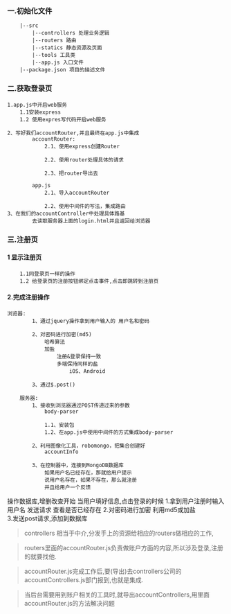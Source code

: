 ### 一.初始化文件
```
    |--src
		|--controllers 处理业务逻辑
		|--routers 路由
		|--statics 静态资源及页面
		|--tools 工具类
		|--app.js 入口文件
    |--package.json 项目的描述文件
```
### 二.获取登录页

```
1.app.js中开启web服务
    1.1安装express
    1.2 使用expres写代码开启web服务

2、写好我们accountRouter,并且最终在app.js中集成
		accountRouter:
			2.1、使用express创建Router
			
			2.2、使用router处理具体的请求
			
			2.3、把router导出去
			
	    app.js
			2.1、导入accountRouter
			
			2.2、使用中间件的写法，集成路由
3、在我们的accountController中处理具体路基
		去读取服务器上面的login.html并且返回给浏览器
```

### 三.注册页

#### 1 显示注册页
```
	1.1同登录页一样的操作
	1.2 给登录页的注册按钮绑定点击事件,点击即跳转到注册页
```
#### 2.完成注册操作
```
浏览器:
		1、通过jquery操作拿到用户输入的 用户名和密码
		
		2、对密码进行加密(md5)
			哈希算法
			加盐
				注册&登录保持一致
				多端保持同样的盐
					iOS、Android
		
		3、通过$.post()
		
	服务器:
		1、接收到浏览器通过POST传递过来的参数
			body-parser
			
			1.1、安装包
			1.2、在app.js中使用中间件的方式集成body-parser
			
		2、利用图像化工具，robomongo，把集合创建好
			accountInfo
			
		3、在控制器中，连接到MongoDB数据库
			如果用户名已经存在，那就给用户提示
			说用户名存在，如果不存在，那么就注册
			并且给用户一个反馈
```

操作数据库,增删改查开始
当用户填好信息,点击登录的时候
1.拿到用户注册时输入用户名 发送请求 查看是否已经存在
2.对密码进行加密 利用md5或加盐	
3.发送post请求,添加到数据库


















> controllers 相当于中介,分发手上的资源给相应的routers做相应的工作,

>routers里面的accountRouter.js负责做账户方面的内容,所以涉及登录,注册的就要找他.

>accountRouter.js完成工作后,要(导出)去controllers公司的accountControllers.js部门报到,也就是集成.

>当后台需要用到账户相关的工具时,就导出accountControllers,用里面accountRouter.js的方法解决问题